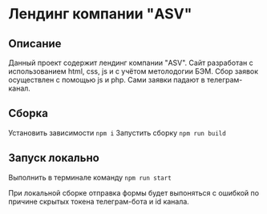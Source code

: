 # Лендинг компании "ASV"
## Описание
Данный проект содержит лендинг компании "ASV". Сайт разработан с использованием html, css, js и с учётом метолодогии БЭМ. Сбор заявок осуществлен с помощью js и php. Сами заявки падают в телеграм-канал.

## Сборка
Установить зависимости `npm i`
Запустить сборку `npm run build`

## Запуск локально
Выполнить в терминале команду `npm run start`

При локальной сборке отправка формы будет выпоняться с ошибкой по причине скрытых токена телеграм-бота и id канала.